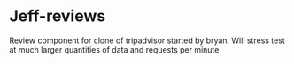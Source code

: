 # Jeff-reviews
Review component for clone of tripadvisor started by bryan. Will stress test at much larger quantities of data and requests per minute
